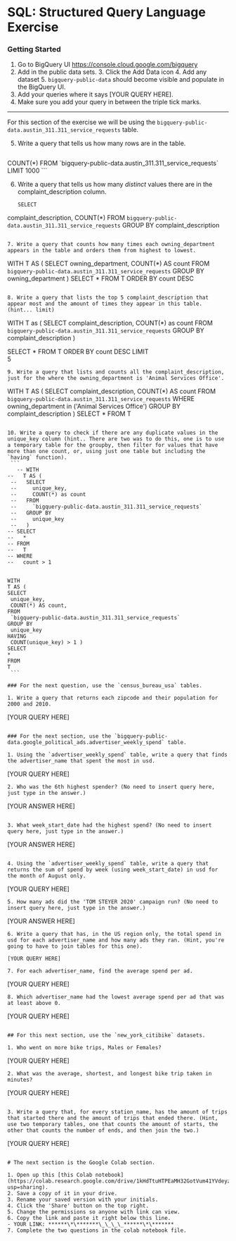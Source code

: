 # SQL: Structured Query Language Exercise

### Getting Started

1. Go to BigQuery UI https://console.cloud.google.com/bigquery
2. Add in the public data sets. 3. Click the Add Data icon 4. Add any dataset 5. `bigquery-public-data` should become visible and populate in the BigQuery UI.
3. Add your queries where it says [YOUR QUERY HERE].
4. Make sure you add your query in between the triple tick marks.

---

For this section of the exercise we will be using the `bigquery-public-data.austin_311.311_service_requests` table.

5. Write a query that tells us how many rows are in the table.
   ```SELECT
  COUNT(*)
FROM
  \`bigquery-public-data.austin_311.311_service_requests\`
LIMIT
  1000 ```

6. Write a query that tells us how many _distinct_ values there are in the complaint_description column.

   ```
   SELECT
  complaint_description,
  COUNT(*)
FROM
  `bigquery-public-data.austin_311.311_service_requests`
GROUP BY
  complaint_description	

   ```

7. Write a query that counts how many times each owning_department appears in the table and orders them from highest to lowest.

   ```
   WITH
  T AS (
  SELECT
    owning_department,
    COUNT(*) AS count
  FROM
    `bigquery-public-data.austin_311.311_service_requests`
  GROUP BY
    owning_department )
SELECT
  *
FROM
  T
ORDER BY 
 count DESC
   ```

8. Write a query that lists the top 5 complaint_description that appear most and the amount of times they appear in this table. (hint... limit)
   ```
   WITH T as (
SELECT
  complaint_description,
  COUNT(*) as count
FROM
  `bigquery-public-data.austin_311.311_service_requests`
GROUP BY 
  complaint_description 
 )
 
SELECT 
  *
FROM 
  T
ORDER BY 
  count DESC 
LIMIT  
  5
   ```
9. Write a query that lists and counts all the complaint_description, just for the where the owning_department is 'Animal Services Office'.

   ```
   WITH
  T AS (
  SELECT
    complaint_description,
    COUNT(*) AS count
  FROM
    `bigquery-public-data.austin_311.311_service_requests`
  WHERE 
    owning_department in ('Animal Services Office')
  GROUP BY 
    complaint_description  )
SELECT
  *
FROM
  T
   ```

10. Write a query to check if there are any duplicate values in the unique_key column (hint.. There are two was to do this, one is to use a temporary table for the groupby, then filter for values that have more than one count, or, using just one table but including the `having` function).
    ```
      -- WITH
  --   T AS (
    --   SELECT
    --     unique_key,
    --     COUNT(*) as count
    --   FROM
    --     `bigquery-public-data.austin_311.311_service_requests`
    --   GROUP BY
    --     unique_key
    --   )
  -- SELECT
  --   *
  -- FROM
  --   T
  -- WHERE
  --   count > 1
  
  
WITH
  T AS (
  SELECT
    unique_key,
    COUNT(*) AS count,
  FROM
    `bigquery-public-data.austin_311.311_service_requests`
  GROUP BY
    unique_key
  HAVING
    COUNT(unique_key) > 1 )
SELECT
  *
FROM
  T
    ```

### For the next question, use the `census_bureau_usa` tables.

1. Write a query that returns each zipcode and their population for 2000 and 2010.
   ```
   [YOUR QUERY HERE]
   ```

### For the next section, use the `bigquery-public-data.google_political_ads.advertiser_weekly_spend` table.

1. Using the `advertiser_weekly_spend` table, write a query that finds the advertiser_name that spent the most in usd.
   ```
   [YOUR QUERY HERE]
   ```
2. Who was the 6th highest spender? (No need to insert query here, just type in the answer.)

   ```
   [YOUR ANSWER HERE]
   ```

3. What week_start_date had the highest spend? (No need to insert query here, just type in the answer.)

   ```
   [YOUR ANSWER HERE]
   ```

4. Using the `advertiser_weekly_spend` table, write a query that returns the sum of spend by week (using week_start_date) in usd for the month of August only.
   ```
   [YOUR QUERY HERE]
   ```
5. How many ads did the 'TOM STEYER 2020' campaign run? (No need to insert query here, just type in the answer.)
   ```
   [YOUR ANSWER HERE]
   ```
6. Write a query that has, in the US region only, the total spend in usd for each advertiser_name and how many ads they ran. (Hint, you're going to have to join tables for this one).
   ```
   	[YOUR QUERY HERE]
   ```
7. For each advertiser_name, find the average spend per ad.
   ```
   [YOUR QUERY HERE]
   ```
8. Which advertiser_name had the lowest average spend per ad that was at least above 0.
   ```
   [YOUR QUERY HERE]
   ```

## For this next section, use the `new_york_citibike` datasets.

1. Who went on more bike trips, Males or Females?
   ```
   [YOUR QUERY HERE]
   ```
2. What was the average, shortest, and longest bike trip taken in minutes?

   ```
   [YOUR QUERY HERE]
   ```

3. Write a query that, for every station_name, has the amount of trips that started there and the amount of trips that ended there. (Hint, use two temporary tables, one that counts the amount of starts, the other that counts the number of ends, and then join the two.)
   ```
   [YOUR QUERY HERE]
   ```

# The next section is the Google Colab section.

1. Open up this [this Colab notebook](https://colab.research.google.com/drive/1kHdTtuHTPEaMH32GotVum41YVdeyzQ74?usp=sharing).
2. Save a copy of it in your drive.
3. Rename your saved version with your initials.
4. Click the 'Share' button on the top right.
5. Change the permissions so anyone with link can view.
6. Copy the link and paste it right below this line.
   - YOUR LINK: ******\*\*******\_\_\_\_******\*\*******
7. Complete the two questions in the colab notebook file.
